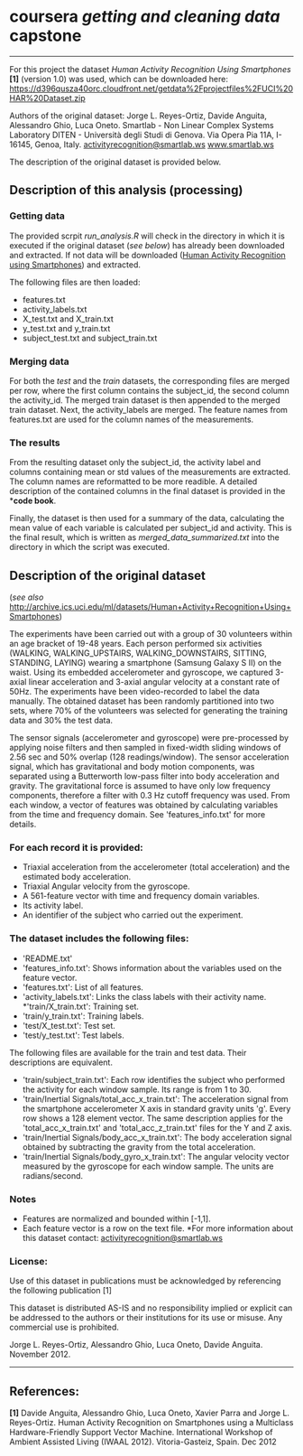 # coursera _getting and cleaning data_ capstone
----------
For this project the dataset _Human Activity Recognition Using Smartphones_ **[1]** (version 1.0) was used, which can be downloaded here:
https://d396qusza40orc.cloudfront.net/getdata%2Fprojectfiles%2FUCI%20HAR%20Dataset.zip

Authors of the original dataset:
Jorge L. Reyes-Ortiz, Davide Anguita, Alessandro Ghio, Luca Oneto.
Smartlab - Non Linear Complex Systems Laboratory
DITEN - Università degli Studi di Genova.
Via Opera Pia 11A, I-16145, Genoa, Italy.
activityrecognition@smartlab.ws
www.smartlab.ws

The description of the original dataset is provided below.

## Description of this analysis (processing)
### Getting data
The provided scrpit _run_analysis.R_ will check in the directory in which it is executed if the original dataset (_see below_) has already been downloaded and extracted. If not data will be downloaded ([Human Activity Recognition using Smartphones](https://d396qusza40orc.cloudfront.net/getdata%2Fprojectfiles%2FUCI%20HAR%20Dataset.zip)) and extracted.

The following files are then loaded:
* features.txt
* activity_labels.txt
* X_test.txt and X_train.txt
* y_test.txt and y_train.txt
* subject_test.txt and subject_train.txt

### Merging data
For both the _test_ and the _train_ datasets, the corresponding files are merged per row, where the first column contains the subject_id, the second column the activity_id. 
The merged train dataset is then appended to the merged train dataset. Next, the activity_labels are merged. The feature names from features.txt are used for the column names of the measurements. 

### The results
From the resulting dataset only the subject_id, the activity label and columns containing mean or std values of the measurements are extracted. The column names are reformatted to be more readible. A detailed description of the contained columns in the final dataset is provided in the ***code book**.

Finally, the dataset is then used for a summary of the data, calculating the mean value of each variable is calculated per subject_id and activity. This is the final result, which is written as *merged_data_summarized.txt* into the directory in which the script was executed.

## Description of the original dataset

(_see also_ http://archive.ics.uci.edu/ml/datasets/Human+Activity+Recognition+Using+Smartphones)

The experiments have been carried out with a group of 30 volunteers within an age bracket of 19-48 years. Each person performed six activities (WALKING, WALKING_UPSTAIRS, WALKING_DOWNSTAIRS, SITTING, STANDING, LAYING) wearing a smartphone (Samsung Galaxy S II) on the waist. Using its embedded accelerometer and gyroscope, we captured 3-axial linear acceleration and 3-axial angular velocity at a constant rate of 50Hz. The experiments have been video-recorded to label the data manually. The obtained dataset has been randomly partitioned into two sets, where 70% of the volunteers was selected for generating the training data and 30% the test data. 

The sensor signals (accelerometer and gyroscope) were pre-processed by applying noise filters and then sampled in fixed-width sliding windows of 2.56 sec and 50% overlap (128 readings/window). The sensor acceleration signal, which has gravitational and body motion components, was separated using a Butterworth low-pass filter into body acceleration and gravity. The gravitational force is assumed to have only low frequency components, therefore a filter with 0.3 Hz cutoff frequency was used. From each window, a vector of features was obtained by calculating variables from the time and frequency domain. See 'features_info.txt' for more details. 

### For each record it is provided:
- Triaxial acceleration from the accelerometer (total acceleration) and the estimated body acceleration.
- Triaxial Angular velocity from the gyroscope. 
- A 561-feature vector with time and frequency domain variables. 
- Its activity label. 
- An identifier of the subject who carried out the experiment.

### The dataset includes the following files:

* 'README.txt'
* 'features_info.txt': Shows information about the variables used on the feature vector.
* 'features.txt': List of all features.
* 'activity_labels.txt': Links the class labels with their activity name.
*'train/X_train.txt': Training set.
* 'train/y_train.txt': Training labels.
* 'test/X_test.txt': Test set.
* 'test/y_test.txt': Test labels.

The following files are available for the train and test data. Their descriptions are equivalent. 
* 'train/subject_train.txt': Each row identifies the subject who performed the activity for each window sample. Its range is from 1 to 30. 
* 'train/Inertial Signals/total_acc_x_train.txt': The acceleration signal from the smartphone accelerometer X axis in standard gravity units 'g'. Every row shows a 128 element vector. The same description applies for the 'total_acc_x_train.txt' and 'total_acc_z_train.txt' files for the Y and Z axis. 
* 'train/Inertial Signals/body_acc_x_train.txt': The body acceleration signal obtained by subtracting the gravity from the total acceleration. 
* 'train/Inertial Signals/body_gyro_x_train.txt': The angular velocity vector measured by the gyroscope for each window sample. The units are radians/second. 

### Notes
* Features are normalized and bounded within [-1,1].
* Each feature vector is a row on the text file.
*For more information about this dataset contact: activityrecognition@smartlab.ws

### License:
Use of this dataset in publications must be acknowledged by referencing the following publication [1] 

This dataset is distributed AS-IS and no responsibility implied or explicit can be addressed to the authors or their institutions for its use or misuse. Any commercial use is prohibited.

Jorge L. Reyes-Ortiz, Alessandro Ghio, Luca Oneto, Davide Anguita. November 2012.

-----
## References:
**[1]** Davide Anguita, Alessandro Ghio, Luca Oneto, Xavier Parra and Jorge L. Reyes-Ortiz. Human Activity Recognition on Smartphones using a Multiclass Hardware-Friendly Support Vector Machine. International Workshop of Ambient Assisted Living (IWAAL 2012). Vitoria-Gasteiz, Spain. Dec 2012


